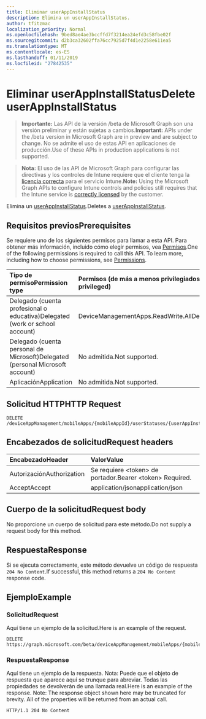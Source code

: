 ```yaml
---
title: Eliminar userAppInstallStatus
description: Elimina un userAppInstallStatus.
author: tfitzmac
localization_priority: Normal
ms.openlocfilehash: 9bed8ae4ae3bccffd7f3214ea24efd3c58fbe02f
ms.sourcegitcommit: d2b3ca32602ffa76cc7925d7f4d1e2258e611ea5
ms.translationtype: MT
ms.contentlocale: es-ES
ms.lasthandoff: 01/11/2019
ms.locfileid: "27842535"
---
```

# <a name="delete-userappinstallstatus"></a><span data-ttu-id="f7cc8-103">Eliminar userAppInstallStatus</span><span class="sxs-lookup"><span data-stu-id="f7cc8-103">Delete userAppInstallStatus</span></span>

> <span data-ttu-id="f7cc8-104">**Importante:** Las API de la versión /beta de Microsoft Graph son una versión preliminar y están sujetas a cambios.</span><span class="sxs-lookup"><span data-stu-id="f7cc8-104">**Important:** APIs under the /beta version in Microsoft Graph are in preview and are subject to change.</span></span> <span data-ttu-id="f7cc8-105">No se admite el uso de estas API en aplicaciones de producción.</span><span class="sxs-lookup"><span data-stu-id="f7cc8-105">Use of these APIs in production applications is not supported.</span></span>

> <span data-ttu-id="f7cc8-106">**Nota:** El uso de las API de Microsoft Graph para configurar las directivas y los controles de Intune requiere que el cliente tenga la [licencia correcta](https://go.microsoft.com/fwlink/?linkid=839381) para el servicio Intune.</span><span class="sxs-lookup"><span data-stu-id="f7cc8-106">**Note:** Using the Microsoft Graph APIs to configure Intune controls and policies still requires that the Intune service is [correctly licensed](https://go.microsoft.com/fwlink/?linkid=839381) by the customer.</span></span>

<span data-ttu-id="f7cc8-107">Elimina un [userAppInstallStatus](../resources/intune-apps-userappinstallstatus.md).</span><span class="sxs-lookup"><span data-stu-id="f7cc8-107">Deletes a [userAppInstallStatus](../resources/intune-apps-userappinstallstatus.md).</span></span>
## <a name="prerequisites"></a><span data-ttu-id="f7cc8-108">Requisitos previos</span><span class="sxs-lookup"><span data-stu-id="f7cc8-108">Prerequisites</span></span>
<span data-ttu-id="f7cc8-p102">Se requiere uno de los siguientes permisos para llamar a esta API. Para obtener más información, incluido cómo elegir permisos, vea [Permisos](/graph/permissions-reference).</span><span class="sxs-lookup"><span data-stu-id="f7cc8-p102">One of the following permissions is required to call this API. To learn more, including how to choose permissions, see [Permissions](/graph/permissions-reference).</span></span>

|<span data-ttu-id="f7cc8-111">Tipo de permiso</span><span class="sxs-lookup"><span data-stu-id="f7cc8-111">Permission type</span></span>|<span data-ttu-id="f7cc8-112">Permisos (de más a menos privilegiados)</span><span class="sxs-lookup"><span data-stu-id="f7cc8-112">Permissions (from most to least privileged)</span></span>|
|:---|:---|
|<span data-ttu-id="f7cc8-113">Delegado (cuenta profesional o educativa)</span><span class="sxs-lookup"><span data-stu-id="f7cc8-113">Delegated (work or school account)</span></span>|<span data-ttu-id="f7cc8-114">DeviceManagementApps.ReadWrite.All</span><span class="sxs-lookup"><span data-stu-id="f7cc8-114">DeviceManagementApps.ReadWrite.All</span></span>|
|<span data-ttu-id="f7cc8-115">Delegado (cuenta personal de Microsoft)</span><span class="sxs-lookup"><span data-stu-id="f7cc8-115">Delegated (personal Microsoft account)</span></span>|<span data-ttu-id="f7cc8-116">No admitida.</span><span class="sxs-lookup"><span data-stu-id="f7cc8-116">Not supported.</span></span>|
|<span data-ttu-id="f7cc8-117">Aplicación</span><span class="sxs-lookup"><span data-stu-id="f7cc8-117">Application</span></span>|<span data-ttu-id="f7cc8-118">No admitida.</span><span class="sxs-lookup"><span data-stu-id="f7cc8-118">Not supported.</span></span>|

## <a name="http-request"></a><span data-ttu-id="f7cc8-119">Solicitud HTTP</span><span class="sxs-lookup"><span data-stu-id="f7cc8-119">HTTP Request</span></span>
<!-- {
  "blockType": "ignored"
}
-->
``` http
DELETE /deviceAppManagement/mobileApps/{mobileAppId}/userStatuses/{userAppInstallStatusId}
```

## <a name="request-headers"></a><span data-ttu-id="f7cc8-120">Encabezados de solicitud</span><span class="sxs-lookup"><span data-stu-id="f7cc8-120">Request headers</span></span>
|<span data-ttu-id="f7cc8-121">Encabezado</span><span class="sxs-lookup"><span data-stu-id="f7cc8-121">Header</span></span>|<span data-ttu-id="f7cc8-122">Valor</span><span class="sxs-lookup"><span data-stu-id="f7cc8-122">Value</span></span>|
|:---|:---|
|<span data-ttu-id="f7cc8-123">Autorización</span><span class="sxs-lookup"><span data-stu-id="f7cc8-123">Authorization</span></span>|<span data-ttu-id="f7cc8-124">Se requiere &lt;token&gt; de portador.</span><span class="sxs-lookup"><span data-stu-id="f7cc8-124">Bearer &lt;token&gt; Required.</span></span>|
|<span data-ttu-id="f7cc8-125">Accept</span><span class="sxs-lookup"><span data-stu-id="f7cc8-125">Accept</span></span>|<span data-ttu-id="f7cc8-126">application/json</span><span class="sxs-lookup"><span data-stu-id="f7cc8-126">application/json</span></span>|

## <a name="request-body"></a><span data-ttu-id="f7cc8-127">Cuerpo de la solicitud</span><span class="sxs-lookup"><span data-stu-id="f7cc8-127">Request body</span></span>
<span data-ttu-id="f7cc8-128">No proporcione un cuerpo de solicitud para este método.</span><span class="sxs-lookup"><span data-stu-id="f7cc8-128">Do not supply a request body for this method.</span></span>

## <a name="response"></a><span data-ttu-id="f7cc8-129">Respuesta</span><span class="sxs-lookup"><span data-stu-id="f7cc8-129">Response</span></span>
<span data-ttu-id="f7cc8-130">Si se ejecuta correctamente, este método devuelve un código de respuesta `204 No Content`.</span><span class="sxs-lookup"><span data-stu-id="f7cc8-130">If successful, this method returns a `204 No Content` response code.</span></span>

## <a name="example"></a><span data-ttu-id="f7cc8-131">Ejemplo</span><span class="sxs-lookup"><span data-stu-id="f7cc8-131">Example</span></span>
### <a name="request"></a><span data-ttu-id="f7cc8-132">Solicitud</span><span class="sxs-lookup"><span data-stu-id="f7cc8-132">Request</span></span>
<span data-ttu-id="f7cc8-133">Aquí tiene un ejemplo de la solicitud.</span><span class="sxs-lookup"><span data-stu-id="f7cc8-133">Here is an example of the request.</span></span>
``` http
DELETE https://graph.microsoft.com/beta/deviceAppManagement/mobileApps/{mobileAppId}/userStatuses/{userAppInstallStatusId}
```

### <a name="response"></a><span data-ttu-id="f7cc8-134">Respuesta</span><span class="sxs-lookup"><span data-stu-id="f7cc8-134">Response</span></span>
<span data-ttu-id="f7cc8-p103">Aquí tiene un ejemplo de la respuesta. Nota: Puede que el objeto de respuesta que aparece aquí se trunque para abreviar. Todas las propiedades se devolverán de una llamada real.</span><span class="sxs-lookup"><span data-stu-id="f7cc8-p103">Here is an example of the response. Note: The response object shown here may be truncated for brevity. All of the properties will be returned from an actual call.</span></span>
``` http
HTTP/1.1 204 No Content
```





